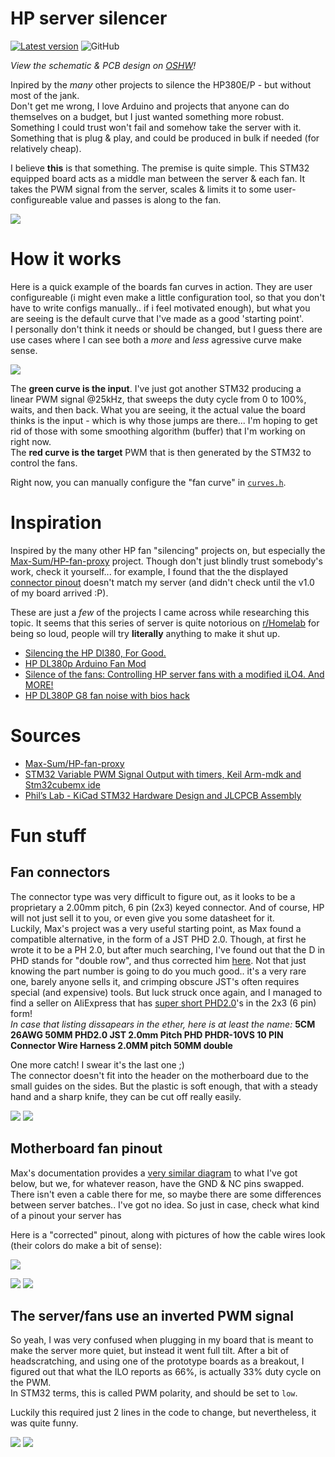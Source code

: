 # HP server silencer

[![Latest version](https://img.shields.io/github/v/release/niraami/HP-server-silencer)](https://github.com/niraami/HP-server-silencer/releases) ![GitHub](https://img.shields.io/github/license/niraami/HP-server-silencer)

*View the schematic & PCB design on [OSHW](https://oshwlab.com/niraami/hp-server-silencer)!*

Inpired by the *many* other projects to silence the HP380E/P - but without most of the jank.  
Don't get me wrong, I love Arduino and projects that anyone can do themselves on a budget, but I just wanted something more robust. Something I could trust won't fail and somehow take the server with it. Something that is plug & play, and could be produced in bulk if needed (for relatively cheap).

I believe **this** is that something. The premise is quite simple. This STM32 equipped board acts as a middle man between the server & each fan. It takes the PWM signal from the server, scales & limits it to some user-configureable value and passes is along to the fan.

[![](.README/3d_board_view_small.png)](.README/3d_board_view.png)

# How it works
Here is a quick example of the boards fan curves in action. They are user configureable (i might even make a little configuration tool, so that you don't have to write configs manually.. if i feel motivated enough), but what you are seeing is the default curve that I've made as a good 'starting point'.  
I personally don't think it needs or should be changed, but I guess there are use cases where I can see both a *more* and *less* agressive curve make sense.

![](.README/fan-curves/input-vs-output-relation.png)

The **green curve is the input**. I've just got another STM32 producing a linear PWM signal @25kHz, that sweeps the duty cycle from 0 to 100%, waits, and then back. What you are seeing, it the actual value the board thinks is the input - which is why those jumps are there... I'm hoping to get rid of those with some smoothing algorithm (buffer) that I'm working on right now.  
The **red curve is the target** PWM that is then generated by the STM32 to control the fans.

Right now, you can manually configure the "fan curve" in [`curves.h`](src/Core/Src/curves.h).

# Inspiration
Inspired by the many other HP fan "silencing" projects on, but especially the [Max-Sum/HP-fan-proxy](https://github.com/Max-Sum/HP-fan-proxy) project. Though don't just blindly trust somebody's work, check it yourself... for example, I found that the the displayed [connector pinout](#motherboard-fan-pinout) doesn't match my server (and didn't check until the v1.0 of my board arrived :P).

These are just a *few* of the projects I came across while researching this topic. It seems that this series of server is quite notorious on [r/Homelab](https://www.reddit.com/r/homelab) for being so loud, people will try **literally** anything to make it shut up.
- [Silencing the HP Dl380, For Good.](https://www.reddit.com/r/homelab/comments/beuks5/silencing_the_hp_dl380_for_good/)
- [HP DL380p Arduino Fan Mod](https://www.reddit.com/r/homelab/comments/ny2eia/hp_dl380p_arduino_fan_mod_standby_question_and/)
- [Silence of the fans: Controlling HP server fans with a modified iLO4. And MORE!](https://www.reddit.com/r/homelab/comments/di3vrk/silence_of_the_fans_controlling_hp_server_fans/)
- [HP DL380P G8 fan noise with bios hack](https://www.reddit.com/r/homelab/comments/f94b0e/hp_dl380p_g8_fan_noise_with_bios_hack/)

# Sources
- [Max-Sum/HP-fan-proxy](https://github.com/Max-Sum/HP-fan-proxy)
- [STM32 Variable PWM Signal Output with timers, Keil Arm-mdk and Stm32cubemx ide](https://www.engineersgarage.com/stm32-variable-pwm-with-timers/)
- [Phil’s Lab - KiCad STM32 Hardware Design and JLCPCB Assembly](https://www.youtube.com/watch?v=t5phi3nT8OU)

# Fun stuff

## Fan connectors
The connector type was very difficult to figure out, as it looks to be a proprietary a 2.00mm pitch, 6 pin (2x3) keyed connector. And of course, HP will not just sell it to you, or even give you some datasheet for it.    
Luckily, Max's project was a very useful starting point, as Max found a compatible alternative, in the form of a JST PHD 2.0. Though, at first he wrote it to be a PH 2.0, but after much searching, I've found out that the D in PHD stands for "double row", and thus corrected him [here](https://github.com/Max-Sum/HP-fan-proxy/issues/4). Not that just knowing the part number is going to do you much good.. it's a very rare one, barely anyone sells it, and crimping obscure JST's often requires special (and expensive) tools. But luck struck once again, and I managed to find a seller on AliExpress that has [super short PHD2.0](https://www.aliexpress.com/item/1005001346032672.html)'s in the 2x3 (6 pin) form!  
*In case that listing dissapears in the ether, here is at least the name:*  **5CM 26AWG 50MM PHD2.0 JST 2.0mm Pitch PHD PHDR-10VS 10 PIN Connector Wire Harness 2.0MM pitch 50MM double**

One more catch! I swear it's the last one ;)  
The connector doesn't fit into the header on the motherboard due to the small guides on the sides. But the plastic is soft enough, that with a steady hand and a sharp knife, they can be cut off really easily.

[![](.README/connector/01_small.png)](.README/connector/01.png)
[![](.README/connector/02_small.png)](.README/connector/02.png)

## Motherboard fan pinout
Max's documentation provides a [very similar diagram](https://raw.githubusercontent.com/Max-Sum/HP-fan-proxy/master/images/post-8123-0-98784900-1394609613.png) to what I've got below, but we, for whatever reason, have the GND & NC pins swapped. There isn't even a cable there for me, so maybe there are some differences between server batches.. I've got no idea. So just in case, check what kind of a pinout your server has

Here is a "corrected" pinout, along with pictures of how the cable wires look (their colors do make a bit of sense):

[![](.README/motherboard-pinout/motherboard-pinout_small.png)](.README/motherboard-pinout/motherboard-pinout.png)

[![](.README/motherboard-pinout/motherboard-cable-1_small.png)](.README/motherboard-pinout/motherboard-cable-1.png)
[![](.README/motherboard-pinout/motherboard-cable-2_small.png)](.README/motherboard-pinout/motherboard-cable-2.png)

## The server/fans use an inverted PWM signal
So yeah, I was very confused when plugging in my board that is meant to make the server more quiet, but instead it went full tilt. After a bit of headscratching, and using one of the prototype boards as a breakout, I figured out that what the ILO reports as 66%, is actually 33% duty cycle on the PWM.  
In STM32 terms, this is called PWM polarity, and should be set to `low`.

Luckily this required just 2 lines in the code to change, but nevertheless, it was quite funny.

[![](.README/open-heart-surgery/01_small.jpg)](.README/open-heart-surgery/01.jpg)
[![](.README/open-heart-surgery/02_small.jpg)](.README/open-heart-surgery/02.jpg)